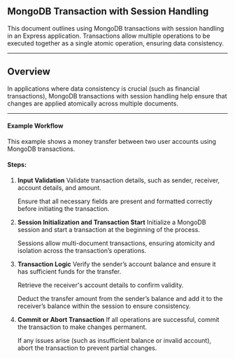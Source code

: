 ## MongoDB Transaction with Session Handling

This document outlines using MongoDB transactions with session handling in an Express application. Transactions allow multiple operations to be executed together as a single atomic operation, ensuring data consistency.

  
---

## Overview

In applications where data consistency is crucial (such as financial transactions), MongoDB transactions with session handling help ensure that changes are applied atomically across multiple documents.


---

  
#### Example Workflow

This example shows a money transfer between two user accounts using MongoDB transactions.

#### Steps:

1. **Input Validation**
	Validate transaction details, such as sender, receiver, account details, and amount.
	
	Ensure that all necessary fields are present and formatted correctly before initiating the transaction.

2. **Session Initialization and Transaction Start**
	Initialize a MongoDB session and start a transaction at the beginning of the process.
	
	Sessions allow multi-document transactions, ensuring atomicity and isolation across the transaction’s operations.

3. **Transaction Logic**
	Verify the sender’s account balance and ensure it has sufficient funds for the transfer.
	
	Retrieve the receiver's account details to confirm validity.
	
	Deduct the transfer amount from the sender’s balance and add it to the receiver’s balance within the session to ensure consistency.

4. **Commit or Abort Transaction**
	If all operations are successful, commit the transaction to make changes permanent.
	
	If any issues arise (such as insufficient balance or invalid account), abort the transaction to prevent partial changes.
